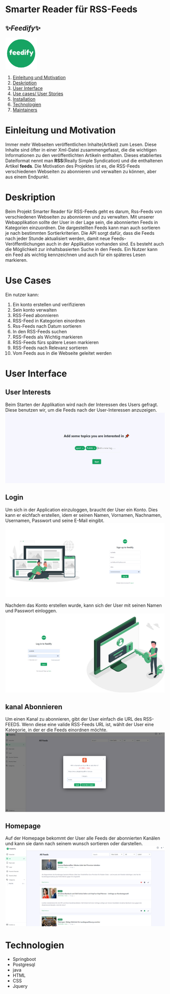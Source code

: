 # Smarter Reader für RSS-Feeds
## ✨_Feedify_✨
![Feedify](RSS-Feed-Reader\src\main\resources\static\assets\images\readmeImages\logo.png)

1. [Einleitung und Motivation](#Einleitung-und-Motivation)
2. [Deskription](#Deskription)
3. [User Interface](#User-Interface)
4. [Use cases/ User Stories](#Use-Cases)
5. [Installation](#<Installation)
6. [Technologien](#Technologien)
6. [Maintainers](#Maintainers)

# Einleitung und Motivation
Immer mehr Webseiten veröffentlichen Inhalte(Artikel) zum Lesen. Diese Inhalte sind öfter in einer 
Xml-Datei zusammengefasst, die die wichtigen Informationen zu den veröffentlichten Artikeln enthalten. 
Dieses etabliertes Dateiformat nennt man **RSS**(Really Simple Syndication) und die enthaltenen 
Artikel **feeds**. Die Motivation des Projektes ist es, die RSS-Feeds verschiedenen Webseiten zu 
abonnieren und verwalten zu können, aber aus einem Endpunkt.

# Deskription
Beim Projekt Smarter Reader für RSS-Feeds geht es darum, Rss-Feeds von verschiedenen Webseiten zu
abonnieren und zu verwalten. Mit unserer Webapplikation sollte der User in der Lage sein,
die abonnierten Feeds in Kategorien einzuordnen. Die dargestellten Feeds kann man auch sortieren 
je nach bestimmten Sortierkriterien. Die API sorgt dafür, dass die Feeds nach jeder Stunde aktualisiert 
werden, damit neue Feeds-Veröffentlichungen auch in der Applikation vorhanden sind. Es besteht auch die
Möglichkeit zur inhaltsbasierten Suche in den Feeds. Ein Nutzer kann ein Feed als wichtig kennzeichnen
und auch für ein späteres Lesen markieren.

# Use Cases
Ein nutzer kann:
1. Ein konto erstellen und verifizieren
2. Sein konto verwalten
3. RSS-Feed abonnieren
4. RSS-Feed in Kategorien einordnen
5. Rss-Feeds nach Datum sortieren
6. In den RSS-Feeds suchen
7. RSS-Feeds als Wichtig markieren
8. RSS-Feeds fürs spätere Lesen markieren
9. RSS-Feeds nach Relevanz sortieren
10. Vom Feeds aus in die Webseite geleitet werden

# User Interface
## User Interests
Beim Starten der Applikation wird nach der Interessen des Users gefragt.
Diese benutzen wir, um die Feeds nach der User-Interessen anzuzeigen. 
![](RSS-Feed-Reader\src\main\resources\static\assets\images\readmeImages\userInterest.png)

## Login 
Um sich in der Application einzuloggen, braucht der User ein Konto. Dies kann er eichfach erstellen,
idem er seinen Namen, Vornamen, Nachnamen, Usernamen, Passwort und seine E-Mail eingibt.
![Login](RSS-Feed-Reader\src\main\resources\static\assets\images\readmeImages\signIn.png)

Nachdem das Konto erstellen wurde, kann sich der User mit seinen Namen und Passwort einloggen.
![](RSS-Feed-Reader\src\main\resources\static\assets\images\readmeImages\login.png)

## kanal Abonnieren
Um einen Kanal zu abonnieren, gibt der User einfach die URL des RSS-FEEDS. Wenn diese eine valide RSS-Feeds 
URL ist, wählt der User eine Kategorie, in der er die Feeds einordnen möchte.
![](RSS-Feed-Reader\src\main\resources\static\assets\images\readmeImages\channel.png)

## Homepage
Auf der Homepage bekommt der User alle Feeds der abonnierten Kanälen und kann sie dann nach seinem wunsch 
sortieren oder darstellen.
![](RSS-Feed-Reader\src\main\resources\static\assets\images\readmeImages\homepage.png)


# Technologien
- Springboot
- Postgresql
- java
- HTML
- CSS
- Jquery
